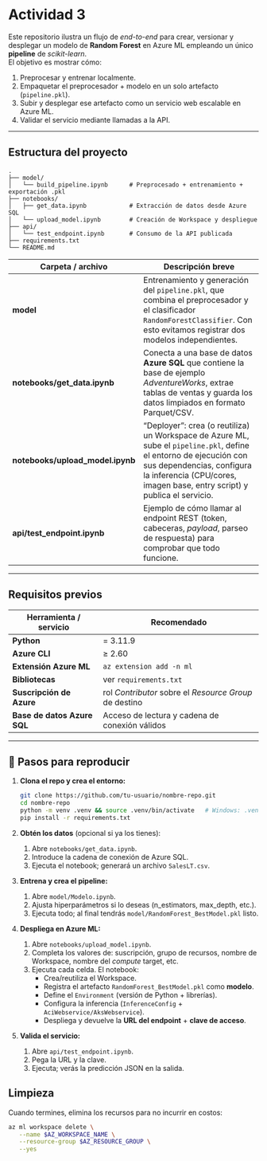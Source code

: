 # Actividad 3

Este repositorio ilustra un flujo de _end-to-end_ para crear, versionar y desplegar un modelo de **Random Forest** en Azure ML empleando un único **pipeline** de _scikit-learn_.  
El objetivo es mostrar cómo:

1. Preprocesar y entrenar localmente.  
2. Empaquetar el preprocesador + modelo en un solo artefacto (`pipeline.pkl`).  
3. Subir y desplegar ese artefacto como un servicio web escalable en Azure ML.  
4. Validar el servicio mediante llamadas a la API.

---

## Estructura del proyecto

```
.
├── model/
│   └── build_pipeline.ipynb      # Preprocesado + entrenamiento + exportación .pkl
├── notebooks/
│   ├── get_data.ipynb            # Extracción de datos desde Azure SQL
│   └── upload_model.ipynb        # Creación de Workspace y despliegue
├── api/
│   └── test_endpoint.ipynb       # Consumo de la API publicada
├── requirements.txt
└── README.md
```

| Carpeta / archivo                  | Descripción breve |
| ---------------------------------- | ----------------- |
| **model**                          | Entrenamiento y generación del `pipeline.pkl`, que combina el preprocesador y el clasificador `RandomForestClassifier`. Con esto evitamos registrar dos modelos independientes. |
| **notebooks/get_data.ipynb**       | Conecta a una base de datos **Azure SQL** que contiene la base de ejemplo _AdventureWorks_, extrae tablas de ventas y guarda los datos limpiados en formato Parquet/CSV. |
| **notebooks/upload_model.ipynb**   | “Deployer”: crea (o reutiliza) un Workspace de Azure ML, sube el `pipeline.pkl`, define el entorno de ejecución con sus dependencias, configura la inferencia (CPU/cores, imagen base, entry script) y publica el servicio. |
| **api/test_endpoint.ipynb**        | Ejemplo de cómo llamar al endpoint REST (token, cabeceras, _payload_, parseo de respuesta) para comprobar que todo funcione. |

---

## Requisitos previos

| Herramienta / servicio       | Recomendado            |
| ---------------------------- | ---------------------- |
| **Python**                   | = 3.11.9 |
| **Azure CLI**                | ≥ 2.60 |
| **Extensión Azure ML**       | `az extension add -n ml` |
| **Bibliotecas**              | ver `requirements.txt` |
| **Suscripción de Azure**     | rol _Contributor_ sobre el _Resource Group_ de destino |
| **Base de datos Azure SQL**  | Acceso de lectura y cadena de conexión válidos |

---

## 🚀 Pasos para reproducir

1. **Clona el repo y crea el entorno:**

   ```bash
   git clone https://github.com/tu-usuario/nombre-repo.git
   cd nombre-repo
   python -m venv .venv && source .venv/bin/activate   # Windows: .venv\Scripts\activate
   pip install -r requirements.txt
   ```

2. **Obtén los datos** (opcional si ya los tienes):

   1. Abre `notebooks/get_data.ipynb`.  
   2. Introduce la cadena de conexión de Azure SQL.  
   3. Ejecuta el notebook; generará un archivo `SalesLT.csv`.

3. **Entrena y crea el pipeline:**

   1. Abre `model/Modelo.ipynb`.  
   2. Ajusta hiperparámetros si lo deseas (n_estimators, max_depth, etc.).  
   3. Ejecuta todo; al final tendrás `model/RandomForest_BestModel.pkl` listo.

4. **Despliega en Azure ML:**

   1. Abre `notebooks/upload_model.ipynb`.  
   2. Completa los valores de: suscripción, grupo de recursos, nombre de Workspace, nombre del _compute_ target, etc.  
   3. Ejecuta cada celda. El notebook:  
      - Crea/reutiliza el Workspace.  
      - Registra el artefacto `RandomForest_BestModel.pkl` como **modelo**.  
      - Define el `Environment` (versión de Python + librerías).  
      - Configura la inferencia (`InferenceConfig` + `AciWebservice/AksWebservice`).  
      - Despliega y devuelve la **URL del endpoint** + **clave de acceso**.

5. **Valida el servicio:**

   1. Abre `api/test_endpoint.ipynb`.  
   2. Pega la URL y la clave.  
   3. Ejecuta; verás la predicción JSON en la salida.


## Limpieza

Cuando termines, elimina los recursos para no incurrir en costos:

```bash
az ml workspace delete \
   --name $AZ_WORKSPACE_NAME \
   --resource-group $AZ_RESOURCE_GROUP \
   --yes
```



